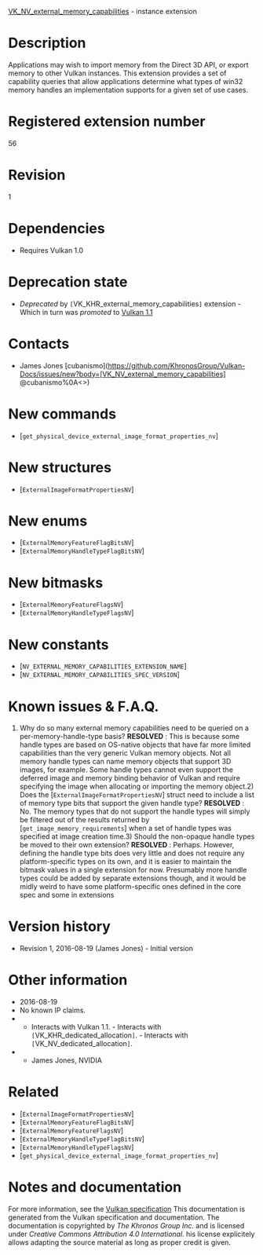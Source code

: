 [VK_NV_external_memory_capabilities](https://www.khronos.org/registry/vulkan/specs/1.3-extensions/man/html/VK_NV_external_memory_capabilities.html) - instance extension

# Description
Applications may wish to import memory from the Direct 3D API, or export
memory to other Vulkan instances.
This extension provides a set of capability queries that allow applications
determine what types of win32 memory handles an implementation supports for
a given set of use cases.

# Registered extension number
56

# Revision
1

# Dependencies
- Requires Vulkan 1.0

# Deprecation state
- *Deprecated* by `[`VK_KHR_external_memory_capabilities`]` extension  - Which in turn was *promoted* to [Vulkan 1.1](https://www.khronos.org/registry/vulkan/specs/1.3-extensions/html/vkspec.html#versions-1.1-promotions)

# Contacts
- James Jones [cubanismo](https://github.com/KhronosGroup/Vulkan-Docs/issues/new?body=[VK_NV_external_memory_capabilities] @cubanismo%0A<<Here describe the issue or question you have about the VK_NV_external_memory_capabilities extension>>)

# New commands
- [`get_physical_device_external_image_format_properties_nv`]

# New structures
- [`ExternalImageFormatPropertiesNV`]

# New enums
- [`ExternalMemoryFeatureFlagBitsNV`]
- [`ExternalMemoryHandleTypeFlagBitsNV`]

# New bitmasks
- [`ExternalMemoryFeatureFlagsNV`]
- [`ExternalMemoryHandleTypeFlagsNV`]

# New constants
- [`NV_EXTERNAL_MEMORY_CAPABILITIES_EXTENSION_NAME`]
- [`NV_EXTERNAL_MEMORY_CAPABILITIES_SPEC_VERSION`]

# Known issues & F.A.Q.
1) Why do so many external memory capabilities need to be queried on a
per-memory-handle-type basis? **RESOLVED** : This is because some handle types are based on OS-native objects
that have far more limited capabilities than the very generic Vulkan memory
objects.
Not all memory handle types can name memory objects that support 3D images,
for example.
Some handle types cannot even support the deferred image and memory binding
behavior of Vulkan and require specifying the image when allocating or
importing the memory object.2) Does the [`ExternalImageFormatPropertiesNV`] struct need to include a
list of memory type bits that support the given handle type? **RESOLVED** : No.
The memory types that do not support the handle types will simply be
filtered out of the results returned by [`get_image_memory_requirements`]
when a set of handle types was specified at image creation time.3) Should the non-opaque handle types be moved to their own extension? **RESOLVED** : Perhaps.
However, defining the handle type bits does very little and does not require
any platform-specific types on its own, and it is easier to maintain the
bitmask values in a single extension for now.
Presumably more handle types could be added by separate extensions though,
and it would be midly weird to have some platform-specific ones defined in
the core spec and some in extensions

# Version history
- Revision 1, 2016-08-19 (James Jones)  - Initial version

# Other information
* 2016-08-19
* No known IP claims.
*   - Interacts with Vulkan 1.1.  - Interacts with `[`VK_KHR_dedicated_allocation`]`.  - Interacts with `[`VK_NV_dedicated_allocation`]`. 
*   - James Jones, NVIDIA

# Related
- [`ExternalImageFormatPropertiesNV`]
- [`ExternalMemoryFeatureFlagBitsNV`]
- [`ExternalMemoryFeatureFlagsNV`]
- [`ExternalMemoryHandleTypeFlagBitsNV`]
- [`ExternalMemoryHandleTypeFlagsNV`]
- [`get_physical_device_external_image_format_properties_nv`]

# Notes and documentation
For more information, see the [Vulkan specification](https://www.khronos.org/registry/vulkan/specs/1.3-extensions/html/vkspec.html)
This documentation is generated from the Vulkan specification and documentation.
The documentation is copyrighted by *The Khronos Group Inc.* and is licensed under *Creative Commons Attribution 4.0 International*.
his license explicitely allows adapting the source material as long as proper credit is given.
        